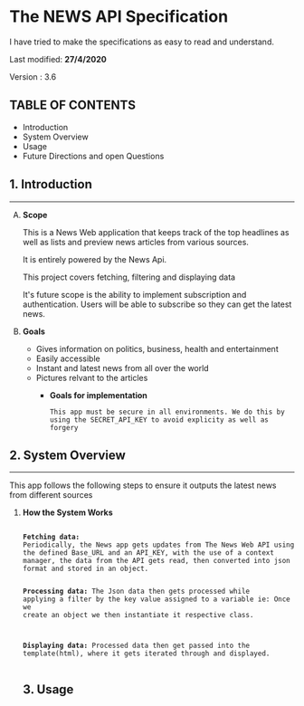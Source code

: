# The NEWS API Specification
<p>I have tried to make the specifications as easy to read and understand.</p>
<p>Last modified: <b>27/4/2020</b></p>
<p>Version : 3.6</p>

## TABLE OF CONTENTS
<ul>
<li>Introduction</li>
<li>System Overview</li>
<li>Usage</li>
<li>Future Directions and open Questions</li>
</ul>

<h2> 1. Introduction </h2><hr>
<ol type='A'>
<li><b> Scope</b></li>
<p>This is a News Web application that keeps track of the top headlines as well as lists and preview news articles from various sources.</p>
<p>It is entirely powered by the News Api.</p>
<p>This project covers fetching, filtering and displaying data </p>
<p>It's future scope is the ability to implement subscription and authentication. Users will be able to subscribe so they can get the latest news.</p>

<li><b> Goals</b></li>
<ul>
<li>Gives information on politics, business, health and entertainment</li>
<li>Easily accessible</li>
<li>Instant and latest news from all over the world</li>
<li>Pictures relvant to the articles</li>
<ul>

<li><b> Goals for implementation</b></li>
<pre>
<code>This app must be secure in all environments. We do this by using the SECRET_API_KEY to avoid explicity as well as forgery</code>
</pre>
</ol>

<h2> 2. System Overview </h2><hr>
<p>This app follows the following steps to ensure it outputs the latest news from different sources </p>
<ol>
<li><b> How the System Works</b></li>
<pre><code> 
<b>Fetching data:</b>
Periodically, the News app gets updates from The News Web API using the defined Base_URL and an API_KEY, with the use of a context manager, the data from the API gets read, then converted into json format and stored in an object.

<b>Processing data:</b>
        The Json data then gets processed while applying a filter by the key value assigned to a variable
        ie: Once we create an object we then instantiate it respective class.

<b>Displaying data:</b>
        Processed data then get passed into the template(html), where it gets iterated through and displayed.
</code></pre>
</ul>
<h2> 3. Usage </